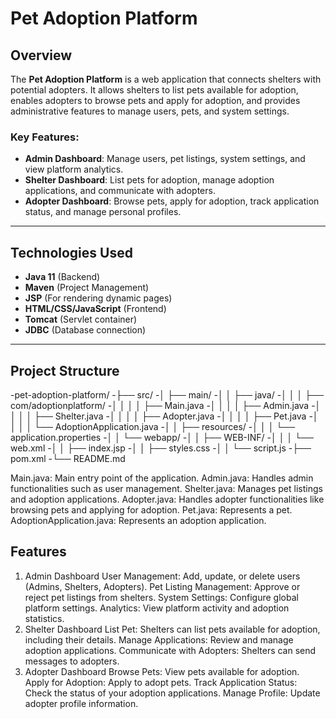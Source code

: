 # Pet Adoption Platform

## Overview

The **Pet Adoption Platform** is a web application that connects shelters with potential adopters. It allows shelters to list pets available for adoption, enables adopters to browse pets and apply for adoption, and provides administrative features to manage users, pets, and system settings.

### Key Features:
- **Admin Dashboard**: Manage users, pet listings, system settings, and view platform analytics.
- **Shelter Dashboard**: List pets for adoption, manage adoption applications, and communicate with adopters.
- **Adopter Dashboard**: Browse pets, apply for adoption, track application status, and manage personal profiles.

---

## Technologies Used
- **Java 11** (Backend)
- **Maven** (Project Management)
- **JSP** (For rendering dynamic pages)
- **HTML/CSS/JavaScript** (Frontend)
- **Tomcat** (Servlet container)
- **JDBC** (Database connection)

---

## **Project Structure**
-pet-adoption-platform/
-├── src/
-│   ├── main/
-│   │   ├── java/
-│   │   │   ├── com/adoptionplatform/
-│   │   │   │   ├── Main.java
-│   │   │   │   ├── Admin.java
-│   │   │   │   ├── Shelter.java
-│   │   │   │   ├── Adopter.java
-│   │   │   │   ├── Pet.java
-│   │   │   │   └── AdoptionApplication.java
-│  │   ├── resources/
-│   │   │   └── application.properties
-│   │   └── webapp/
-│   │       ├── WEB-INF/
-│   │       │   └── web.xml
-│   │       ├── index.jsp
-│   │       ├── styles.css
-│   │       └── script.js
-├── pom.xml
-└── README.md

Main.java: Main entry point of the application.
Admin.java: Handles admin functionalities such as user management.
Shelter.java: Manages pet listings and adoption applications.
Adopter.java: Handles adopter functionalities like browsing pets and applying for adoption.
Pet.java: Represents a pet.
AdoptionApplication.java: Represents an adoption application.


## **Features**
1. Admin Dashboard
User Management: Add, update, or delete users (Admins, Shelters, Adopters).
Pet Listing Management: Approve or reject pet listings from shelters.
System Settings: Configure global platform settings.
Analytics: View platform activity and adoption statistics.
2. Shelter Dashboard
List Pet: Shelters can list pets available for adoption, including their details.
Manage Applications: Review and manage adoption applications.
Communicate with Adopters: Shelters can send messages to adopters.
3. Adopter Dashboard
Browse Pets: View pets available for adoption.
Apply for Adoption: Apply to adopt pets.
Track Application Status: Check the status of your adoption applications.
Manage Profile: Update adopter profile information.

